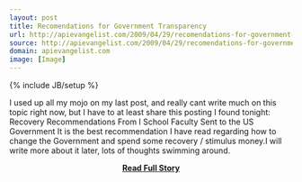 ```yaml
---
layout: post
title: Recomendations for Government Transparency
url: http://apievangelist.com/2009/04/29/recomendations-for-government-transparency/
source: http://apievangelist.com/2009/04/29/recomendations-for-government-transparency/
domain: apievangelist.com
image: [Image]
---
```

{% include JB/setup %}<p>I used up all my mojo on my last post, and really cant write much on this topic right now, but I have to at least share this posting I found tonight:
Recovery Recommendations From I School Faculty Sent to the US Government
It is the best recommendation I have read regarding how to change the Government and spend some recovery / stimulus money.I will write more about it later, lots of thoughts swimming around.</p>
<center><p><a href="http://apievangelist.com/2009/04/29/recomendations-for-government-transparency/" style='padding:25px; font-sze:18px; font-weight: bold;'>Read Full Story</a></p></center>

